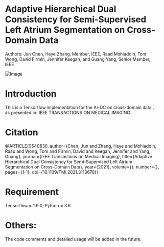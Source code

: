 # Adaptive Hierarchical Dual Consistency for Semi-Supervised Left Atrium Segmentation on Cross-Domain Data
Authors: Jun Chen, Heye Zhang, Member, IEEE, Raad Mohiaddin, Tom Wong, David Firmin, Jennifer Keegan, and Guang Yang, Senior Member, IEEE

![image](https://github.com/Heye-SYSU/AHDC/blob/main/Framework.jpeg)

# Introduction
This is a Tensorflow implementation for the AHDC on cross-domain data , as presented in: IEEE TRANSACTIONS ON MEDICAL IMAGING.

# Citation
@ARTICLE{9540830,
  author={Chen, Jun and Zhang, Heye and Mohiaddin, Raad and Wong, Tom and Firmin, David and Keegan, Jennifer and Yang, Guang},
  journal={IEEE Transactions on Medical Imaging}, 
  title={Adaptive Hierarchical Dual Consistency for Semi-Supervised Left Atrium Segmentation on Cross-Domain Data}, 
  year={2021},
  volume={},
  number={},
  pages={1-1},
  doi={10.1109/TMI.2021.3113678}}
  
# Requirement
Tensorflow = 1.9.0;  Python = 3.6
  
# Others:
The code comments and detailed usage will be added in the future.

